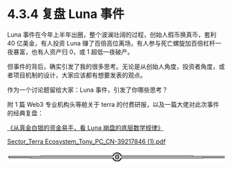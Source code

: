 # 4.3.4 复盘 Luna 事件

Luna 事件在今年上半年出圈，整个波澜壮阔的过程，创始人假币换真币，套利 40 亿美金，有人投资 Luna 赚了百倍高位离场，有人参与死亡螺旋加百倍杠杆一夜暴富，也有人资产归 0，或 1 超低一夜破产。

但事件的背后，确实引发了我的很多思考。无论是从创始人角度，投资者角度，或者项目机制的设计，大家应该都有想要发表的观点。

作为一个讨论题留给大家：Luna 事件，引发了你哪些思考？

附 1 篇 Web3 专业机构头等舱关于 terra 的付费研报，以及一篇大佬对此次事件的经典复盘：

[《从真金白银的资金易手，看 Luna 崩盘的底层数学规律》](https://www.tuoluo.cn/article/detail-10097921.html)

[Sector_Terra Ecosystem_Tony_PC_CN-39217846 (1).pdf](https://search01.shengcaiyoushu.com/upload/doc/KS1WdDWSDogQNmxGRDNc1gXRnEb/MNxUbAxB4osPlVxIq40cdRTInbb)

![](img/d2c5514a55bab876d48116f023b6bdd6.png)